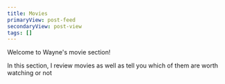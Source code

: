 ```yaml
---
title: Movies
primaryView: post-feed
secondaryView: post-view
tags: []
---
```



Welcome to Wayne's movie section!

In this section, I review movies as well as tell you which of them are worth watching or not

